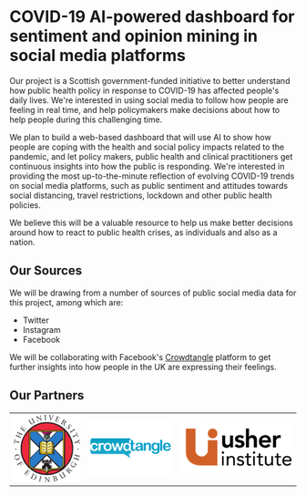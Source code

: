 <!-- # Artificial Intelligence (AI)-powered dashboard for COVID-19 related public sentiment and opinion mining in social media platforms -->

# COVID-19 AI-powered dashboard for sentiment and opinion mining in social media platforms

Our project is a Scottish government-funded initiative to better understand how public health policy in response to COVID-19 has affected people's daily lives. We're interested in using social media to follow how people are feeling in real time, and help policymakers make decisions about how to help people during this challenging time.


We plan to build a web-based dashboard that will use AI to show how people are coping with the health and social policy impacts related to the pandemic, and let policy makers, public health and clinical practitioners get continuous insights into how the public is responding. We're interested in providing the most up-to-the-minute reflection of evolving COVID-19 trends on social media platforms, such as public sentiment and attitudes towards social distancing, travel restrictions, lockdown and other public health policies. 


We believe this will be a valuable resource to help us make better decisions around how to react to public health crises, as individuals and also as a nation.

## Our Sources

We will be drawing from a number of sources of public social media data for this project, among which are:

* Twitter
* Instagram
* Facebook

We will be collaborating with Facebook's [Crowdtangle](https://www.crowdtangle.com/) platform to get further insights into how people in the UK are expressing their feelings.

## Our Partners

<table>
<tr>
    <th>
        <picture>
            <source media="(max-width: 799px)" srcset="/images/uniofedinburgh-320w.png"> 
            <source media="(min-width: 800px)" srcset="/images/uniofedinburgh.png">
            <img src="/images/uniofedinburgh.png" alt="University of Edinburgh" class="partner1" />
        </picture>
    </th>
    <th>
        <picture>
            <source media="(max-width: 799px)" srcset="/images/crowdtangle-320w.png"> 
            <source media="(min-width: 800px)" srcset="/images/crowdtangle.png">
            <img src="/images/crowdtangle.png" alt="CrowdTangle" class="partner2" />
        </picture>
    </th>
    <th>
        <picture>
            <source media="(max-width: 799px)" srcset="/images/usher_institute_logo-320w.png"> 
            <source media="(min-width: 800px)" srcset="/images/usher_institute_logo.png">
            <img src="/images/usher_institute_logo.png" alt="Usher Institute" class="partner3" />
        </picture>
    </th>
</tr>
</table>